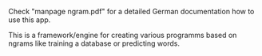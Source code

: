 Check "manpage ngram.pdf" for a detailed German documentation how to use this app.

This is a framework/engine for creating various programms based on ngrams like training a database or predicting words.
